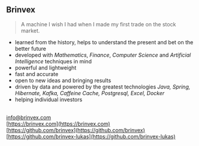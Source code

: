 ## Brinvex 
> A machine I wish I had when I made my first trade on the stock market.

- learned from the history, helps to understand the present and bet on the better future
- developed with _Mathematics_, _Finance_, _Computer Science_ and _Artificial Intelligence_ techniques in mind
- powerful and lightweight
- fast and accurate
- open to new ideas and bringing results
- driven by data and powered by the greatest technologies _Java, Spring, Hibernate, Kafka, Caffeine Cache, Postgresql, Excel, Docker_
- helping individual investors

<br/> [info@brinvex.com](mailto:info@brinvex.com)
<br/> [https://brinvex.com](https://brinvex.com)
<br/> [https://github.com/brinvex](https://github.com/brinvex)
<br/> [https://github.com/brinvex-lukas](https://github.com/brinvex-lukas)
